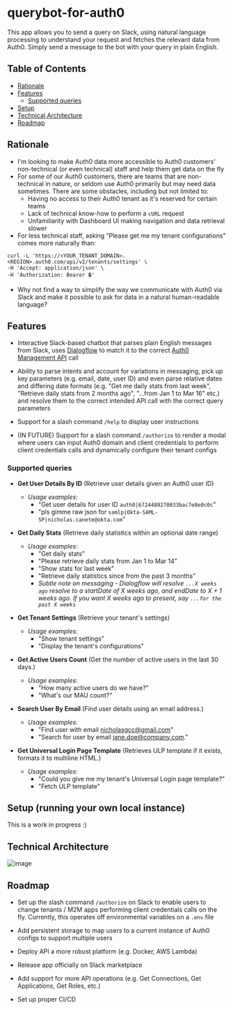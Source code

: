 # querybot-for-auth0

This app allows you to send a query on Slack, using natural language processing to understand your request and fetches the relevant data from Auth0. Simply send a message to the bot with your query in plain English.

## Table of Contents

- [Rationale](#rationale)
- [Features](#features)
  - [Supported queries](#supported-queries)
- [Setup](#setup)
- [Technical Architecture](#technical-architecture)
- [Roadmap](#roadmap)

## Rationale

- I'm looking to make Auth0 data more accessible to Auth0 customers' non-technical (or even technical) staff and help them get data on the fly
- For some of our Auth0 customers, there are teams that are non-technical in nature, or seldom use Auth0 primarily but may need data sometimes. There are some obstacles, including but not limited to:
  - Having no access to their Auth0 tenant as it's reserved for certain teams
  - Lack of technical know-how to perform a `cURL` request
  - Unfamiliarity with Dashboard UI making navigation and data retrieval slower
- For less technical staff, asking "Please get me my tenant configurations" comes more naturally than:
```
curl -L 'https://<YOUR_TENANT_DOMAIN>.<REGION>.auth0.com/api/v2/tenants/settings' \
-H 'Accept: application/json' \
-H 'Authorization: Bearer 🔒'
```
- Why not find a way to simplify the way we communicate with Auth0 via Slack and make it possible to ask for data in a natural human-readable language?

## Features

- Interactive Slack-based chatbot that parses plain English messages from Slack, uses [Dialogflow](https://cloud.google.com/products/conversational-agents?hl=en) to match it to the correct [Auth0 Management API](https://auth0.com/docs/api/management/v2/introduction) call

- Ability to parse intents and account for variations in messaging, pick up key parameters (e.g. email, date, user ID) and even parse relative dates and differing date formats (e.g. "Get me daily stats from last week", "Retrieve daily stats from 2 months ago", "...from Jan 1 to Mar 16" etc.) and resolve them to the correct intended API call with the correct query parameters

- Support for a slash command `/help` to display user instructions

- (IN FUTURE) Support for a slash command `/authorize` to render a modal where users can input Auth0 domain and client credentials to perform client credentials calls and dynamically configure their tenant configs

### Supported queries
- **Get User Details By ID** (Retrieve user details given an Auth0 user ID)
  - <em>Usage examples</em>:
    - "Get user details for user ID `auth0|6724489270033bac7e8e0c0c`"
    - "pls gimme raw json for `samlp|Okta-SAML-SP|nicholas.canete@okta.com`"
      
- **Get Daily Stats** (Retrieve daily statistics within an optional date range)
  - <em>Usage examples</em>:
    - "Get daily stats"
    - "Please retrieve daily stats from Jan 1 to Mar 14"
    - "Show stats for last week"
    - "Retrieve daily statistics since from the past 3 months"
    - <em>Subtle note on messaging - Dialogflow will resolve `...X weeks ago` resolve to a startDate of X weeks ago, and endDate to X + 1 weeks ago. If you want X weeks ago to present, say `...for the past X weeks`</em>
    
- **Get Tenant Settings** (Retrieve your tenant's settings)
  - <em>Usage examples</em>:
    - "Show tenant settings"
    - "Display the tenant's configurations"
   
- **Get Active Users Count** (Get the number of active users in the last 30 days.)
  - <em>Usage examples</em>:
    - "How many active users do we have?"
    - "What's our MAU count?"
   
- **Search User By Email** (Find user details using an email address.)
  - <em>Usage examples</em>:
    - "Find user with email nicholasgcc@gmail.com"
    - "Search for user by email jane.doe@company.com."
   
- **Get Universal Login Page Template** (Retrieves ULP template if it exists, formats it to multiline HTML.)
  - <em>Usage examples</em>:
    - "Could you give me my tenant's Universal Login page template?"
    - "Fetch ULP template"
   
## Setup (running your own local instance)

This is a work in progress :)

## Technical Architecture

![image](https://github.com/user-attachments/assets/e97471d2-65b1-4a26-8349-c7e91804e3b4)

## Roadmap

- Set up the slash command `/authorize` on Slack to enable users to change tenants / M2M apps performing client credentials calls on the fly. Currently, this operates off environmental variables on a `.env` file
  
- Add persistent storage to map users to a current instance of Auth0 configs to support multiple users
  
- Deploy API a more robust platform (e.g. Docker, AWS Lambda)

- Release app officially on Slack marketplace

- Add support for more API operations (e.g. Get Connections, Get Applications, Get Roles, etc.)

- Set up proper CI/CD

